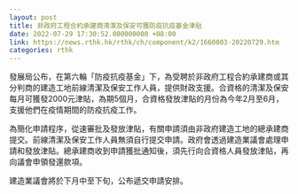 ```yaml
---
layout: post
title: 非政府工程合約承建商清潔及保安可獲防疫抗疫基金津貼
date: 2022-07-29 17:30:52.000000000 +08:00
link: https://news.rthk.hk/rthk/ch/component/k2/1660003-20220729.htm
categories: rthk
---
```


發展局公布，在第六輪「防疫抗疫基金」下，為受聘於非政府工程合約承建商或其分判商的建造工地前線清潔及保安工作人員，提供財政支援。合資格的清潔及保安每月可獲發2000元津貼，為期5個月，合資格發放津貼的月份為今年2月至6月，支援他們在疫情期間的防疫抗疫工作。

為簡化申請程序，從速審批及發放津貼，有關申請須由非政府建造工地的總承建商提交。前線清潔及保安工作人員無須自行提交申請。政府會透過建造業議會處理申請和發放津貼。總承建商收到申請獲批通知後，須先行向合資格人員發放津貼，再向議會申領發還款項。
 
建造業議會將於下月中至下旬，公布遞交申請安排。
